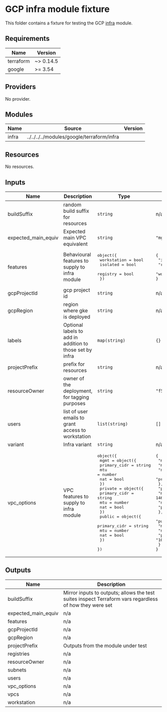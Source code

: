 # GCP infra module fixture
<!-- spell-checker: ignore markdownlint -->

This folder contains a fixture for testing the GCP
[infra](../../../../../modules/google/terraform/nifra/) module.

<!-- markdownlint-disable MD033 MD034 -->
<!-- BEGINNING OF PRE-COMMIT-TERRAFORM DOCS HOOK -->
## Requirements

| Name | Version |
|------|---------|
| terraform | ~> 0.14.5 |
| google | >= 3.54 |

## Providers

No provider.

## Modules

| Name | Source | Version |
|------|--------|---------|
| infra | ../../../../modules/google/terraform/infra |  |

## Resources

No resources.

## Inputs

| Name | Description | Type | Default | Required |
|------|-------------|------|---------|:--------:|
| buildSuffix | random build suffix for resources | `string` | n/a | yes |
| expected\_main\_equiv | Expected main VPC equivalent | `string` | `"mgmt"` | no |
| features | Behavioural features to supply to infra module | <pre>object({<br>    workstation = bool<br>    isolated    = bool<br>    registry    = bool<br>  })</pre> | <pre>{<br>  "isolated": false,<br>  "registry": false,<br>  "workstation": true<br>}</pre> | no |
| gcpProjectId | gcp project id | `string` | n/a | yes |
| gcpRegion | region where gke is deployed | `string` | n/a | yes |
| labels | Optional labels to add in addition to those set by infra | `map(string)` | `{}` | no |
| projectPrefix | prefix for resources | `string` | n/a | yes |
| resourceOwner | owner of the deployment, for tagging purposes | `string` | `"f5-dcec"` | no |
| users | list of user emails to grant access to workstation | `list(string)` | `[]` | no |
| variant | Infra variant | `string` | n/a | yes |
| vpc\_options | VPC features to supply to infra module | <pre>object({<br>    mgmt = object({<br>      primary_cidr = string<br>      mtu          = number<br>      nat          = bool<br>    })<br>    private = object({<br>      primary_cidr = string<br>      mtu          = number<br>      nat          = bool<br>    })<br>    public = object({<br>      primary_cidr = string<br>      mtu          = number<br>      nat          = bool<br>    })<br>  })</pre> | <pre>{<br>  "mgmt": {<br>    "mtu": 1460,<br>    "nat": true,<br>    "primary_cidr": "10.0.10.0/24"<br>  },<br>  "private": {<br>    "mtu": 1460,<br>    "nat": false,<br>    "primary_cidr": "10.0.20.0/24"<br>  },<br>  "public": {<br>    "mtu": 1460,<br>    "nat": false,<br>    "primary_cidr": "10.0.30.0/24"<br>  }<br>}</pre> | no |

## Outputs

| Name | Description |
|------|-------------|
| buildSuffix | Mirror inputs to outputs; allows the test suites inspect Terraform vars regardless of how they were set |
| expected\_main\_equiv | n/a |
| features | n/a |
| gcpProjectId | n/a |
| gcpRegion | n/a |
| projectPrefix | Outputs from the module under test |
| registries | n/a |
| resourceOwner | n/a |
| subnets | n/a |
| users | n/a |
| vpc\_options | n/a |
| vpcs | n/a |
| workstation | n/a |
<!-- END OF PRE-COMMIT-TERRAFORM DOCS HOOK -->
<!-- markdownlint-enable MD033 MD034 -->
